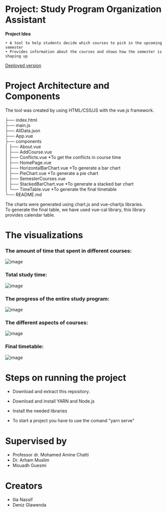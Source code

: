 # Project: Study Program Organization Assistant

**Project Idea**

	• A tool to help students decide which courses to pick in the upcoming semester
	• Provides information about the courses and shows how the semester is shaping up
[Deployed version](https://ilia5.github.io/)	
# Project Architecture and Components
The tool was created by using HTML/CSS/JS with the vue.js framework.

├── index.html\
├── main.js\
├── AllData.json\
├── App.vue\
├── components\
│   ├── About.vue\
│   ├── AddCourse.vue\
│   ├── Conflicts.vue   *To get the conflicts in course time\
│   ├── HomePage.vue\
│   ├── HorizontalBarChart.vue   *To generate a bar chart\
│   ├── PieChart.vue   *To generate a pie chart\
│   ├── SemesterCourses.vue\
│   ├── StackedBarChart.vue   *To generate a stacked bar chart\
│   └── TimeTable.vue   *To generate the final timetable\
└── README.md

The charts were generated using chart.js and vue-chartjs libraries.\
To generate the final table, we have used vue-cal library, this library provides calendar table.
# The visualizations
### The amount of time that spent in different courses:

![image](https://user-images.githubusercontent.com/50524579/90310431-85b5f300-def1-11ea-9430-b0e978f90917.PNG)

### Total study time:

![image](https://user-images.githubusercontent.com/50524579/90310368-38d21c80-def1-11ea-83a5-11d3059795cb.PNG)

### The progress of the entire study program:

![image](https://user-images.githubusercontent.com/50524579/90310433-864e8980-def1-11ea-805c-8d4e8f6bc80b.PNG)

### The different aspects of courses:

![image](https://user-images.githubusercontent.com/50524579/90310430-851d5c80-def1-11ea-97db-5b9b250cfb3c.PNG)

### Final timetable:

![image](https://user-images.githubusercontent.com/50524579/90310432-85b5f300-def1-11ea-9e6d-94882f1bad2f.PNG)

# Steps on running the project

* Download and extract this repository.

* Download and install YARN and Node.js

* Install the needed libraries

* To start a project you have to use the comand "yarn serve"

# Supervised by

* Professor dr. Mohamed Amine Chatti
* Dr. Arham Muslim
* Mouadh Guesmi

# Creators 

* Ilia Nassif
* Deniz Glawenda
